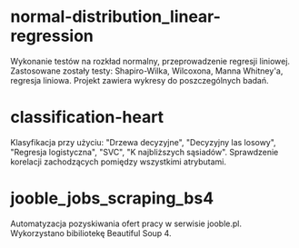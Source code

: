 # normal-distribution_linear-regression
Wykonanie testów na rozkład normalny, przeprowadzenie regresji liniowej.
Zastosowane zostały testy: Shapiro-Wilka, Wilcoxona, Manna Whitney'a, regresja liniowa.
Projekt zawiera wykresy do poszczególnych badań.

# classification-heart
Klasyfikacja przy użyciu: "Drzewa decyzyjne", "Decyzyjny las losowy", "Regresja logistyczna", "SVC", "K najbliższych sąsiadów".
Sprawdzenie korelacji zachodzących pomiędzy wszystkimi atrybutami.

# jooble_jobs_scraping_bs4
Automatyzacja pozyskiwania ofert pracy w serwisie jooble.pl. Wykorzystano bibiliotekę Beautiful Soup 4.
